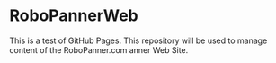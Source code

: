 # RoboPannerWeb

This is a test of GitHub Pages.  This repository will be used to manage content of the RoboPanner.com anner Web Site.


